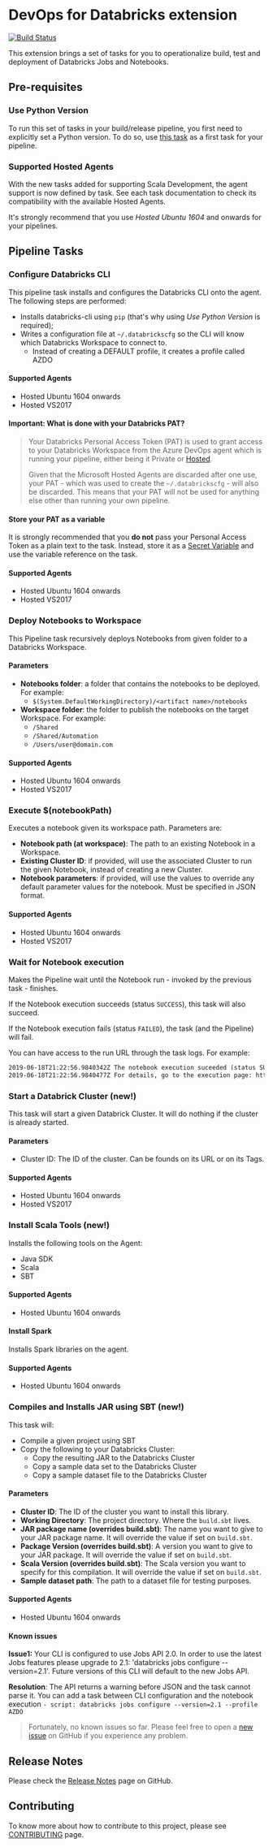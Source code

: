 # DevOps for Databricks extension

[![Build Status](https://dev.azure.com/serradas-msft/DevOps%20for%20Databricks/_apis/build/status/azdo-databricks-CI?branchName=master)](https://dev.azure.com/serradas-msft/DevOps%20for%20Databricks/_build/latest?definitionId=61&branchName=master)

This extension brings a set of tasks for you to operationalize build, test
and deployment of Databricks Jobs and Notebooks.

## Pre-requisites

### Use Python Version

To run this set of tasks in your build/release pipeline, you first need to
explicitly set a Python version. To do so, use
[this task](https://docs.microsoft.com/en-us/azure/devops/pipelines/tasks/tool/use-python-version?view=azure-devops)
as a first task for your pipeline.

### Supported Hosted Agents

With the new tasks added for supporting Scala Development, the agent support
is now defined by task. See each task documentation to check
its compatibility with the available Hosted Agents.

It's strongly recommend that you use *Hosted Ubuntu 1604*  and onwards for your pipelines.

## Pipeline Tasks

### Configure Databricks CLI

This pipeline task installs and configures the Databricks CLI onto the agent.
The following steps are performed:

- Installs databricks-cli using `pip` (that's why using _Use
Python Version_ is required);
- Writes a configuration file at `~/.databrickscfg` so the CLI will know which
Databricks Workspace to connect to.
  - Instead of creating a DEFAULT profile, it creates a profile called AZDO

#### Supported Agents

- Hosted Ubuntu 1604 onwards
- Hosted VS2017

#### Important: What is done with your Databricks PAT?

> Your Databricks Personal Access Token (PAT) is used to grant access to your
> Databricks Workspace from the Azure DevOps agent which is running your
> pipeline, either being it Private or
> [Hosted](https://docs.microsoft.com/en-us/azure/devops/pipelines/agents/hosted?view=azure-devops).
>
> Given that the Microsoft Hosted Agents are discarded after one use, your PAT -
> which was used to create the `~/.databrickscfg` - will also be discarded.
> This means that your PAT will not be used for anything else other than
> running your own pipeline.

#### Store your PAT as a variable

It is strongly recommended that you **do not** pass your Personal Access Token
as a plain text to the task. Instead, store it as a
[Secret Variable](https://docs.microsoft.com/en-us/azure/devops/pipelines/process/variables?view=azure-devops&tabs=yaml%2Cbatch#secret-variables)
and use the variable reference on the task.

#### Supported Agents

- Hosted Ubuntu 1604 onwards
- Hosted VS2017

### Deploy Notebooks to Workspace

This Pipeline task recursively deploys Notebooks from given folder to a Databricks Workspace.

#### Parameters

- **Notebooks folder**: a folder that contains the notebooks to be deployed. For example:
  - `$(System.DefaultWorkingDirectory)/<artifact name>/notebooks`
- **Workspace folder**: the folder to publish the notebooks on the
target Workspace. For example:
  - `/Shared`
  - `/Shared/Automation`
  - `/Users/user@domain.com`

#### Supported Agents

- Hosted Ubuntu 1604 onwards
- Hosted VS2017

### Execute $(notebookPath)

Executes a notebook given its workspace path. Parameters are:

- **Notebook path (at workspace)**: The path to an existing Notebook in a Workspace.
- **Existing Cluster ID**: if provided, will use the associated Cluster to run
the given Notebook, instead of creating a new Cluster.
- **Notebook parameters**: if provided, will use the values to override any
default parameter values for the notebook. Must be specified in JSON format.

#### Supported Agents

- Hosted Ubuntu 1604 onwards
- Hosted VS2017

### Wait for Notebook execution

Makes the Pipeline wait until the Notebook run - invoked by the previous task - finishes.

If the Notebook execution succeeds (status `SUCCESS`), this task will also succeed.

If the Notebook execution fails (status `FAILED`), the task (and the Pipeline) will fail.

You can have access to the run URL through the task logs. For example:

```html
2019-06-18T21:22:56.9840342Z The notebook execution suceeded (status SUCCESS)
2019-06-18T21:22:56.9840477Z For details, go to the execution page: https://<region>.azuredatabricks.net/?o=<organization-id>#job/<run-id>/run/1
```

### Start a Databrick Cluster (new!)

This task will start a given Databrick Cluster. It will do nothing if
the cluster is already started.

#### Parameters

- Cluster ID: The ID of the cluster. Can be founds on its URL or on its Tags.

#### Supported Agents

- Hosted Ubuntu 1604 onwards
- Hosted VS2017

### Install Scala Tools (new!)

Installs the following tools on the Agent:

- Java SDK
- Scala
- SBT

#### Supported Agents

- Hosted Ubuntu 1604 onwards

#### Install Spark

Installs Spark libraries on the agent.

#### Supported Agents

- Hosted Ubuntu 1604 onwards

### Compiles and Installs JAR using SBT (new!)

This task will:

- Compile a given project using SBT
- Copy the following to your Databricks Cluster:
  - Copy the resulting JAR to the Databricks Cluster
  - Copy a sample data set to the Databricks Cluster
  - Copy a sample dataset file to the Databricks Cluster

#### Parameters

- **Cluster ID**: The ID of the cluster you want to install this library.
- **Working Directory**: The project directory. Where the `build.sbt` lives.
- **JAR package name (overrides build.sbt)**: The name you want to give to your
JAR package name. It will override the value if set on `build.sbt`.
- **Package Version (overrides build.sbt)**: A version you want to give to your
JAR package. It will override the value if set on `build.sbt`.
- **Scala Version (overrides build.sbt)**: The Scala version you want to
specify for this compilation. It will override the value if set on `build.sbt`.
- **Sample dataset path**: The path to a dataset file for testing purposes.

#### Supported Agents

- Hosted Ubuntu 1604 onwards

#### Known issues

**Issue1:** Your CLI is configured to use Jobs API 2.0. In order to use the latest Jobs features please upgrade to 2.1: 'databricks jobs configure --version=2.1'. Future versions of this CLI will default to the new Jobs API.

**Resolution**: 
The API returns a warning before JSON and the task cannot parse it. You can add a task between CLI configuration and the notebook execution
```- script: databricks jobs configure --version=2.1 --profile AZDO ```

> Fortunately, no known issues so far. Please feel free to open a
> [new issue](https://github.com/microsoft/azdo-databricks/issues)
> on GitHub if you experience any problem.

## Release Notes

Please check the [Release Notes](https://github.com/microsoft/azdo-databricks/blob/master/docs/RELEASENOTES.md)
page on GitHub.

## Contributing

To know more about how to contribute to this project, please see
[CONTRIBUTING](https://github.com/microsoft/azdo-databricks/blob/master/CONTRIBUTING.md) page.
